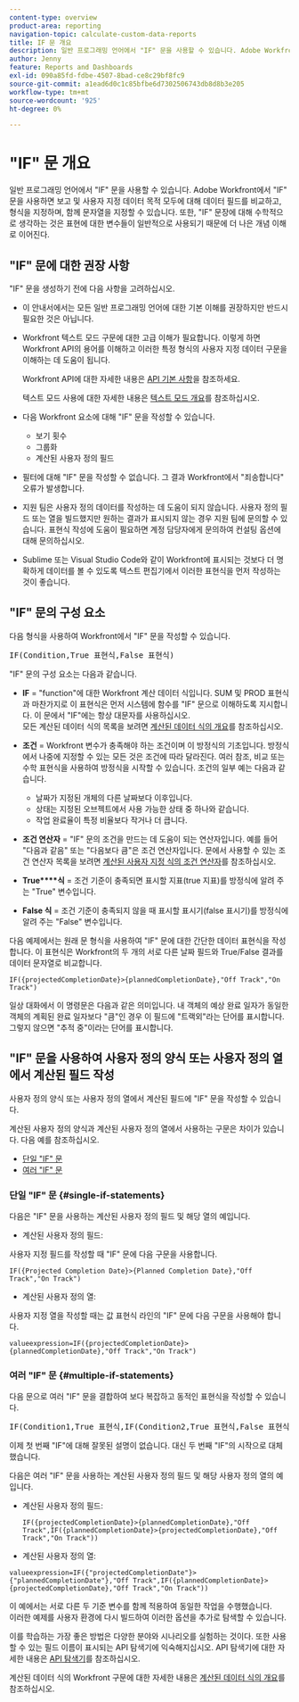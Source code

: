 ```yaml
---
content-type: overview
product-area: reporting
navigation-topic: calculate-custom-data-reports
title: IF 문 개요
description: 일반 프로그래밍 언어에서 "IF" 문을 사용할 수 있습니다. Adobe Workfront에서 "IF" 문을 사용하면 보고 및 사용자 지정 데이터 목적 모두에 대해 데이터 필드를 비교하고, 형식을 지정하며, 함께 문자열을 지정할 수 있습니다. 또한, "IF" 문장에 대해 수학적으로 생각하는 것은 표현에 대한 변수들이 일반적으로 사용되기 때문에 더 나은 개념 이해로 이어진다.
author: Jenny
feature: Reports and Dashboards
exl-id: 090a85fd-fdbe-4507-8bad-ce8c29bf8fc9
source-git-commit: a1ead6d0c1c85bfbe6d7302506743db8d8b3e205
workflow-type: tm+mt
source-wordcount: '925'
ht-degree: 0%

---
```


# &quot;IF&quot; 문 개요

<!-- Audited: 1/2024 -->

일반 프로그래밍 언어에서 &quot;IF&quot; 문을 사용할 수 있습니다. Adobe Workfront에서 &quot;IF&quot; 문을 사용하면 보고 및 사용자 지정 데이터 목적 모두에 대해 데이터 필드를 비교하고, 형식을 지정하며, 함께 문자열을 지정할 수 있습니다. 또한, &quot;IF&quot; 문장에 대해 수학적으로 생각하는 것은 표현에 대한 변수들이 일반적으로 사용되기 때문에 더 나은 개념 이해로 이어진다.

## &quot;IF&quot; 문에 대한 권장 사항

&quot;IF&quot; 문을 생성하기 전에 다음 사항을 고려하십시오.

* 이 안내서에서는 모든 일반 프로그래밍 언어에 대한 기본 이해를 권장하지만 반드시 필요한 것은 아닙니다.
* Workfront 텍스트 모드 구문에 대한 고급 이해가 필요합니다. 이렇게 하면 Workfront API의 용어를 이해하고 이러한 특정 형식의 사용자 지정 데이터 구문을 이해하는 데 도움이 됩니다.

  Workfront API에 대한 자세한 내용은 [API 기본 사항](../../../wf-api/general/api-basics.md)을 참조하세요.

  텍스트 모드 사용에 대한 자세한 내용은 [텍스트 모드 개요](../../../reports-and-dashboards/reports/text-mode/understand-text-mode.md)를 참조하십시오.

* 다음 Workfront 요소에 대해 &quot;IF&quot; 문을 작성할 수 있습니다.

   * 보기 횟수
   * 그룹화
   * 계산된 사용자 정의 필드

* 필터에 대해 &quot;IF&quot; 문을 작성할 수 없습니다. 그 결과 Workfront에서 &quot;죄송합니다&quot; 오류가 발생합니다.
* 지원 팀은 사용자 정의 데이터를 작성하는 데 도움이 되지 않습니다. 사용자 정의 필드 또는 열을 빌드했지만 원하는 결과가 표시되지 않는 경우 지원 팀에 문의할 수 있습니다. 표현식 작성에 도움이 필요하면 계정 담당자에게 문의하여 컨설팅 옵션에 대해 문의하십시오.
* Sublime 또는 Visual Studio Code와 같이 Workfront에 표시되는 것보다 더 명확하게 데이터를 볼 수 있도록 텍스트 편집기에서 이러한 표현식을 먼저 작성하는 것이 좋습니다.

## &quot;IF&quot; 문의 구성 요소

다음 형식을 사용하여 Workfront에서 &quot;IF&quot; 문을 작성할 수 있습니다.
<pre>IF(Condition,True 표현식,False 표현식)</pre>"IF" 문의 구성 요소는 다음과 같습니다.

* **IF** = &quot;function&quot;에 대한 Workfront 계산 데이터 식입니다. SUM 및 PROD 표현식과 마찬가지로 이 표현식은 먼저 시스템에 함수를 &quot;IF&quot; 문으로 이해하도록 지시합니다. 이 문에서 &quot;IF&quot;에는 항상 대문자를 사용하십시오.\
  모든 계산된 데이터 식의 목록을 보려면 [계산된 데이터 식의 개요](../../../reports-and-dashboards/reports/calc-cstm-data-reports/calculated-data-expressions.md)를 참조하십시오.

* **조건** = Workfront 변수가 충족해야 하는 조건이며 이 방정식의 기초입니다. 방정식에서 나중에 지정할 수 있는 모든 것은 조건에 따라 달라진다. 여러 참조, 비교 또는 수학 표현식을 사용하여 방정식을 시작할 수 있습니다. 조건의 일부 예는 다음과 같습니다.

   * 날짜가 지정된 개체의 다른 날짜보다 이후입니다.
   * 상태는 지정된 오브젝트에서 사용 가능한 상태 중 하나와 같습니다.
   * 작업 완료율이 특정 비율보다 작거나 더 큽니다.

* **조건 연산자** = &quot;IF&quot; 문의 조건을 만드는 데 도움이 되는 연산자입니다. 예를 들어 &quot;다음과 같음&quot; 또는 &quot;다음보다 큼&quot;은 조건 연산자입니다. 문에서 사용할 수 있는 조건 연산자 목록을 보려면 [계산된 사용자 지정 식의 조건 연산자](../../../reports-and-dashboards/reports/calc-cstm-data-reports/condition-operators-calculated-custom-expressions.md)를 참조하십시오.

* **True****식** = 조건 기준이 충족되면 표시할 지표(true 지표)를 방정식에 알려 주는 &quot;True&quot; 변수입니다.

* **False 식** = 조건 기준이 충족되지 않을 때 표시할 표시기(false 표시기)를 방정식에 알려 주는 &quot;False&quot; 변수입니다.

다음 예제에서는 원래 문 형식을 사용하여 &quot;IF&quot; 문에 대한 간단한 데이터 표현식을 작성합니다. 이 표현식은 Workfront의 두 개의 서로 다른 날짜 필드와 True/False 결과를 데이터 문자열로 비교합니다.

```
IF({projectedCompletionDate}>{plannedCompletionDate},"Off Track","On Track")
```

일상 대화에서 이 명령문은 다음과 같은 의미입니다. 내 객체의 예상 완료 일자가 동일한 객체의 계획된 완료 일자보다 &quot;큼&quot;인 경우 이 필드에 &quot;트랙외&quot;라는 단어를 표시합니다. 그렇지 않으면 &quot;추적 중&quot;이라는 단어를 표시합니다.

## &quot;IF&quot; 문을 사용하여 사용자 정의 양식 또는 사용자 정의 열에서 계산된 필드 작성

사용자 정의 양식 또는 사용자 정의 열에서 계산된 필드에 &quot;IF&quot; 문을 작성할 수 있습니다.

계산된 사용자 정의 양식과 계산된 사용자 정의 열에서 사용하는 구문은 차이가 있습니다. 다음 예를 참조하십시오.

* [단일 &quot;IF&quot; 문](#single-if-statements)
* [여러 &quot;IF&quot; 문](#multiple-if-statements)

### 단일 &quot;IF&quot; 문 {#single-if-statements}

다음은 &quot;IF&quot; 문을 사용하는 계산된 사용자 정의 필드 및 해당 열의 예입니다.

* 계산된 사용자 정의 필드:

사용자 지정 필드를 작성할 때 &quot;IF&quot; 문에 다음 구문을 사용합니다.

```
IF({Projected Completion Date}>{Planned Completion Date},"Off Track","On Track")
```

* 계산된 사용자 정의 열:

사용자 지정 열을 작성할 때는 값 표현식 라인의 &quot;IF&quot; 문에 다음 구문을 사용해야 합니다.

```
valueexpression=IF({projectedCompletionDate}>{plannedCompletionDate},"Off Track","On Track")
```

### 여러 &quot;IF&quot; 문 {#multiple-if-statements}

다음 문으로 여러 &quot;IF&quot; 문을 결합하여 보다 복잡하고 동적인 표현식을 작성할 수 있습니다.

<pre>IF(Condition1,True 표현식,IF(Condition2,True 표현식,False 표현식))</pre>이제 첫 번째 "IF"에 대해 잘못된 설명이 없습니다. 대신 두 번째 "IF"의 시작으로 대체했습니다.

다음은 여러 &quot;IF&quot; 문을 사용하는 계산된 사용자 정의 필드 및 해당 사용자 정의 열의 예입니다.

* 계산된 사용자 정의 필드:

  ```
  IF({projectedCompletionDate}>{plannedCompletionDate},"Off Track",IF({plannedCompletionDate}>{projectedCompletionDate},"Off Track","On Track"))
  ```

* 계산된 사용자 정의 열:

```
valueexpression=IF({"projectedCompletionDate"}>{"plannedCompletionDate"},"Off Track",IF({plannedCompletionDate}>{projectedCompletionDate},"Off Track","On Track"))
```

이 예에서는 서로 다른 두 기준 변수를 함께 적용하여 동일한 작업을 수행했습니다.\
이러한 예제를 사용자 환경에 다시 빌드하여 이러한 옵션을 추가로 탐색할 수 있습니다.

이를 학습하는 가장 좋은 방법은 다양한 분야와 시나리오를 실험하는 것이다. 또한 사용할 수 있는 필드 이름이 표시되는 API 탐색기에 익숙해지십시오. API 탐색기에 대한 자세한 내용은 [API 탐색기](../../../wf-api/general/api-explorer.md)를 참조하십시오.

계산된 데이터 식의 Workfront 구문에 대한 자세한 내용은 [계산된 데이터 식의 개요](../../../reports-and-dashboards/reports/calc-cstm-data-reports/calculated-data-expressions.md)를 참조하십시오.
